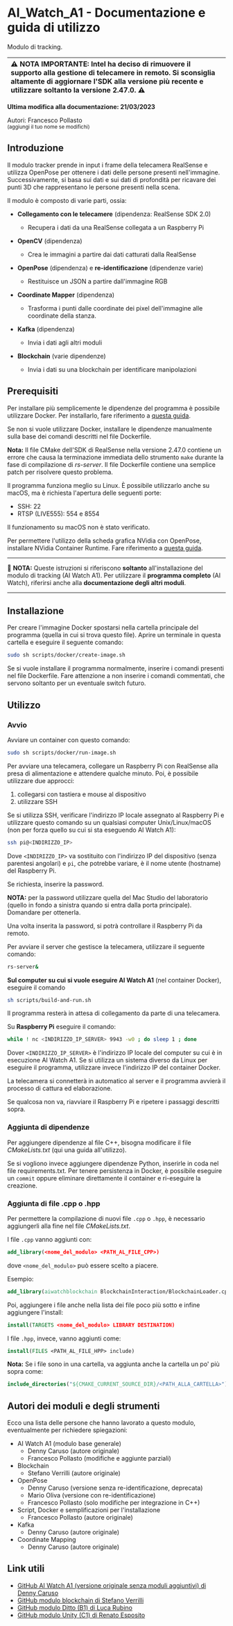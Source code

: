 # AI_Watch_A1 - Documentazione e guida di utilizzo

Modulo di tracking. 

| ⚠️ **NOTA IMPORTANTE:** Intel ha deciso di rimuovere il supporto alla gestione di telecamere in remoto. Si **sconsiglia altamente** di aggiornare l'SDK alla versione più recente e utilizzare soltanto la versione 2.47.0. ⚠️ |
|:---|

**Ultima modifica alla documentazione: 21/03/2023**

Autori: Francesco Pollasto
<br><small>(aggiungi il tuo nome se modifichi)</small>


## Introduzione

Il modulo tracker prende in input i frame della telecamera RealSense e utilizza OpenPose per ottenere i dati delle persone presenti nell'immagine. Successivamente, si basa sui dati e sui dati di profondità per ricavare dei punti 3D che rappresentano le persone presenti nella scena.

Il modulo è composto di varie parti, ossia:

- **Collegamento con le telecamere** (dipendenza: RealSense SDK 2.0)

    - Recupera i dati da una RealSense collegata a un Raspberry Pi

- **OpenCV** (dipendenza)

    - Crea le immagini a partire dai dati catturati dalla RealSense

- **OpenPose** (dipendenza) e **re-identificazione** (dipendenze varie)

    - Restituisce un JSON a partire dall'immagine RGB

- **Coordinate Mapper** (dipendenza)

    - Trasforma i punti dalle coordinate dei pixel dell'immagine alle coordinate della stanza.

- **Kafka** (dipendenza)
    
    - Invia i dati agli altri moduli

- **Blockchain** (varie dipendenze)
    
    - Invia i dati su una blockchain per identificare manipolazioni

## Prerequisiti

Per installare più semplicemente le dipendenze del programma è possibile utilizzare Docker.
Per installarlo, fare riferimento a [questa guida](https://docs.docker.com/engine/install/).

Se non si vuole utilizzare Docker, installare le dipendenze manualmente sulla base dei comandi descritti nel file Dockerfile.

**Nota:** Il file CMake dell'SDK di RealSense nella versione 2.47.0 contiene un errore che causa la terminazione immediata dello strumento `make` durante la fase di compilazione di *rs-server*. Il file Dockerfile contiene una semplice patch per risolvere questo problema.

Il programma funziona meglio su Linux. È possibile utilizzarlo anche su macOS, ma è richiesta l'apertura delle seguenti porte:

- SSH: 22
- RTSP (LIVE555): 554 e 8554

Il funzionamento su macOS non è stato verificato.

Per permettere l'utilizzo della scheda grafica NVidia con OpenPose, installare NVidia Container Runtime. Fare riferimento a [questa guida](https://github.com/NVIDIA/nvidia-docker).

--- 

📢 **NOTA:** Queste istruzioni si riferiscono **soltanto** all'installazione del modulo di tracking (AI Watch A1). Per utilizzare il **programma completo** (AI Watch), riferirsi anche alla **documentazione degli altri moduli**.

---

## Installazione

Per creare l'immagine Docker spostarsi nella cartella principale del programma (quella in cui si trova questo file).
Aprire un terminale in questa cartella e eseguire il seguente comando:

```sh
sudo sh scripts/docker/create-image.sh
```

Se si vuole installare il programma normalmente, inserire i comandi presenti nel file Dockerfile. Fare attenzione a non inserire i comandi commentati, che servono soltanto per un eventuale switch futuro.

## Utilizzo

### Avvio

Avviare un container con questo comando:

```sh
sudo sh scripts/docker/run-image.sh
```

Per avviare una telecamera, collegare un Raspberry Pi con RealSense alla presa di alimentazione e attendere qualche minuto.
Poi, è possibile utilizzare due approcci:

1. collegarsi con tastiera e mouse al dispositivo
2. utilizzare SSH

Se si utilizza SSH, verificare l'indirizzo IP locale assegnato al Raspberry Pi e utilizzare questo comando su un qualsiasi computer Unix/Linux/macOS (non per forza quello su cui si sta eseguendo AI Watch A1):

```sh
ssh pi@<INDIRIZZO_IP>
```

Dove `<INDIRIZZO_IP>` va sostituito con l'indirizzo IP del dispositivo (senza parentesi angolari) e `pi`, che potrebbe variare, è il nome utente (hostname) del Raspberry Pi.

Se richiesta, inserire la password.

**NOTA:** per la password utilizzare quella del Mac Studio del laboratorio (quello in fondo a sinistra quando si entra dalla porta principale). Domandare per ottenerla.

Una volta inserita la password, si potrà controllare il Raspberry Pi da remoto.

Per avviare il server che gestisce la telecamera, utilizzare il seguente comando:

```sh
rs-server&
```

**Sul computer su cui si vuole eseguire AI Watch A1** (nel container Docker), eseguire il comando

```sh
sh scripts/build-and-run.sh
```

Il programma resterà in attesa di collegamento da parte di una telecamera.

Su **Raspberry Pi** eseguire il comando:

```sh
while ! nc <INDIRIZZO_IP_SERVER> 9943 -w0 ; do sleep 1 ; done
```

Dover `<INDIRIZZO_IP_SERVER>` è l'indirizzo IP locale del computer su cui è in esecuzione AI Watch A1. Se si utilizza un sistema diverso da Linux per eseguire il programma, utilizzare invece l'indirizzo IP del container Docker.

La telecamera si connetterà in automatico al server e il programma avvierà il processo di cattura ed elaborazione.

Se qualcosa non va, riavviare il Raspberry Pi e ripetere i passaggi descritti sopra.

### Aggiunta di dipendenze

Per aggiungere dipendenze al file C++, bisogna modificare il file *CMakeLists.txt* (qui una guida all'utilizzo).

Se si vogliono invece aggiungere dipendenze Python, inserirle in coda nel file requirements.txt. Per tenere persistenza in Docker, è possibile eseguire un `commit` oppure eliminare direttamente il container e ri-eseguire la creazione.

### Aggiunta di file .cpp o .hpp

Per permettere la compilazione di nuovi file `.cpp` o `.hpp`, è necessario aggiungerli alla fine nel file *CMakeLists.txt*.

I file `.cpp` vanno aggiunti con:

```CMake
add_library(<nome_del_modulo> <PATH_AL_FILE_CPP>)
```

dove `<nome_del_modulo>` può essere scelto a piacere.

Esempio:

```CMake
add_library(aiwatchblockchain BlockchainInteraction/BlockchainLoader.cpp BlockchainInteraction/Decorator.cpp BlockchainInteraction/Component.cpp BlockchainInteraction/BlockchainLoaderDecorator.cpp)
```

Poi, aggiungere i file anche nella lista dei file poco più sotto e infine aggiungere l'install:

```CMake
install(TARGETS <nome_del_modulo> LIBRARY DESTINATION)
```

I file `.hpp`, invece, vanno aggiunti come:

```CMake
install(FILES <PATH_AL_FILE_HPP> include)
```

**Nota:** Se i file sono in una cartella, va aggiunta anche la cartella un po' più sopra come:

```CMake
include_directories("${CMAKE_CURRENT_SOURCE_DIR}/<PATH_ALLA_CARTELLA>")
```

## Autori dei moduli e degli strumenti

Ecco una lista delle persone che hanno lavorato a questo modulo, eventualmente per richiedere spiegazioni:

- AI Watch A1 (modulo base generale)
    - Denny Caruso (autore originale)
    - Francesco Pollasto (modifiche e aggiunte parziali)
- Blockchain
    - Stefano Verrilli (autore originale)
- OpenPose
    - Denny Caruso (versione senza re-identificazione, deprecata)
    - Mario Oliva (versione con re-identificazione)
    - Francesco Pollasto (solo modifiche per integrazione in C++)
- Script, Docker e semplificazioni per l'installazione
    - Francesco Pollasto (autore originale)
- Kafka
    - Denny Caruso (autore originale)
- Coordinate Mapping
    - Denny Caruso (autore originale)


## Link utili

- [GitHub AI Watch A1 (versione originale senza moduli aggiuntivi) di Denny Caruso](https://github.com/dennewbie/AI_Watch_A1)
- [GitHub modulo blockchain di Stefano Verrilli](https://github.com/StefanoVerrilli/AIwatch_blockchain)
- [GitHub modulo Ditto (B1) di Luca Rubino](https://github.com/Luruu/AI_Watch_B1)
- [GitHub modulo Unity (C1) di Renato Esposito](https://github.com/RenatoEsposito1999/AIWatch_C1)